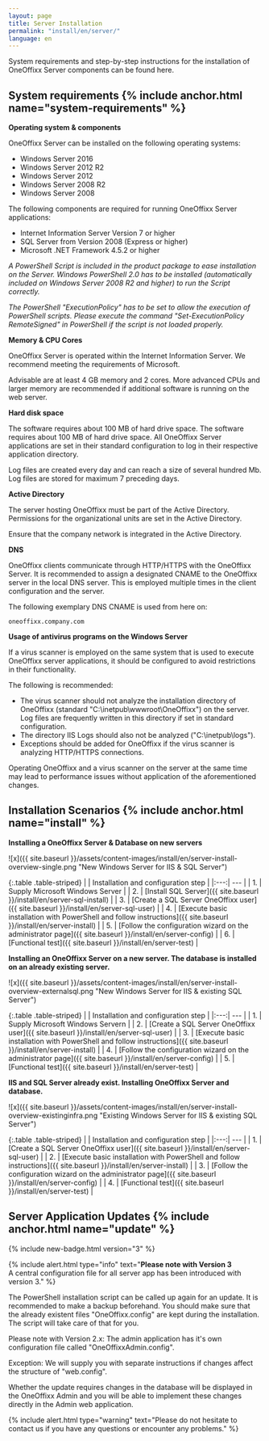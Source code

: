 ```yaml
---
layout: page
title: Server Installation
permalink: "install/en/server/"
language: en
---
```


System requirements and step-by-step instructions for the installation of OneOffixx Server components can be found here.

## <i class="fa fa-wrench" aria-hidden="true"></i> System requirements {% include anchor.html name="system-requirements" %}

__Operating system & components__

OneOffixx Server can be installed on the following operating systems:

* Windows Server 2016
* Windows Server 2012 R2
* Windows Server 2012
* Windows Server 2008 R2
* Windows Server 2008

The following components are required for running OneOffixx Server applications:

* Internet Information Server Version 7 or higher
* SQL Server from Version 2008 (Express or higher)
* Microsoft .NET Framework 4.5.2 or higher

*A PowerShell Script is included in the product package to ease installation on the Server. Windows PowerShell 2.0 has to be installed (automatically included on Windows Server 2008 R2 and higher) to run the Script correctly.*

*The PowerShell "ExecutionPolicy" has to be set to allow the execution of PowerShell scripts. Please execute the command "Set-ExecutionPolicy RemoteSigned" in PowerShell if the script is not loaded properly.*

__Memory & CPU Cores__

OneOffixx Server is operated within the Internet Information Server. We recommend meeting the requirements of Microsoft.

Advisable are at least 4 GB memory and 2 cores. More advanced CPUs and larger memory are recommended if additional software is running on the web server.

__Hard disk space__

The software requires about 100 MB of hard drive space. The software requires about 100 MB of hard drive space. All OneOffixx Server applications are set in their standard configuration to log in their respective application directory.

Log files are created every day and can reach a size of several hundred Mb. Log files are stored for maximum 7 preceding days.

__Active Directory__

The server hosting OneOffixx must be part of the Active Directory. Permissions for the organizational units are set in the Active Directory.

Ensure that the company network is integrated in the Active Directory.

__DNS__

OneOffixx clients communicate through HTTP/HTTPS with the OneOffixx Server. It is recommended to assign a designated CNAME to the OneOffixx server in the local DNS server. This is employed multiple times in the client configuration and the server.

The following exemplary DNS CNAME is used from here on:

    oneoffixx.company.com

__Usage of antivirus programs on the Windows Server__

If a virus scanner is employed on the same system that is used to execute OneOffixx server applications, it should be configured to avoid restrictions in their functionality.

The following is recommended:

* The virus scanner should not analyze the installation directory of OneOffixx (standard "C:\inetpub\wwwroot\OneOffixx") on the server. Log files are frequently written in this directory if set in standard configuration.
* The directory IIS Logs should also not be analyzed ("C:\inetpub\logs").
* Exceptions should be added for OneOffixx if the virus scanner is analyzing HTTP/HTTPS connections.

Operating OneOffixx and a virus scanner on the server at the same time may lead to performance issues without application of the aforementioned changes.

## <i class="fa fa-cogs" aria-hidden="true"></i> Installation Scenarios {% include anchor.html name="install" %}

__Installing a OneOffixx Server & Database on new servers__

![x]({{ site.baseurl }}/assets/content-images/install/en/server-install-overview-single.png "New Windows Server for IIS & SQL Server")

{:.table .table-striped}
|     | Installation and configuration step | 
|:---:| --- |
| 1.  | Supply Microsoft Windows Server |
| 2.  | [Install SQL Server]({{ site.baseurl }}/install/en/server-sql-install) |
| 3.  | [Create a SQL Server OneOffixx user]({{ site.baseurl }}/install/en/server-sql-user) |
| 4.  | [Execute basic installation with PowerShell and follow instructions]({{ site.baseurl }}/install/en/server-install) |
| 5.  | [Follow the configuration wizard on the administrator page]({{ site.baseurl }}/install/en/server-config) |
| 6.  | [Functional test]({{ site.baseurl }}/install/en/server-test) |

__Installing an OneOffixx Server on a new server. The database is installed on an already existing server.__

![x]({{ site.baseurl }}/assets/content-images/install/en/server-install-overview-externalsql.png "New Windows Server for IIS & existing SQL Server")

{:.table .table-striped}
|     | Installation and configuration step | 
|:---:| --- |
| 1.  | Supply Microsoft Windows Servern | 
| 2.  | [Create a SQL Server OneOffixx user]({{ site.baseurl }}/install/en/server-sql-user) |
| 3.  | [Execute basic installation with PowerShell and follow instructions]({{ site.baseurl }}/install/en/server-install) |
| 4.  | [Follow the configuration wizard on the administrator page]({{ site.baseurl }}/install/en/server-config) |
| 5.  | [Functional test]({{ site.baseurl }}/install/en/server-test) |

__IIS and SQL Server already exist. Installing OneOffixx Server and database.__

![x]({{ site.baseurl }}/assets/content-images/install/en/server-install-overview-existinginfra.png "Existing Windows Server for IIS & existing SQL Server")

{:.table .table-striped}
|     | Installation and configuration step | 
|:---:| --- |
| 1.  | [Create a SQL Server OneOffixx user]({{ site.baseurl }}/install/en/server-sql-user) |
| 2.  | [Execute basic installation with PowerShell and follow instructions]({{ site.baseurl }}/install/en/server-install) |
| 3.  | [Follow the configuration wizard on the administrator page]({{ site.baseurl }}/install/en/server-config) |
| 4.  | [Functional test]({{ site.baseurl }}/install/en/server-test) |

## <i class="fa fa-refresh" aria-hidden="true"></i> Server Application Updates {% include anchor.html name="update" %}

{% include new-badge.html version="3" %}

{% include alert.html type="info" text="<b>Please note with Version 3</b><br/>A central configuration file for all server app has been introduced with version 3." %}

The PowerShell installation script can be called up again for an update. It is recommended to make a backup beforehand. You should make sure that the already existent files "OneOffixx.config" are kept during the installation. The script will take care of that for you.

Please note with Version 2.x: The admin application has it's own configuration file called "OneOffixxAdmin.config". 

Exception: We will supply you with separate instructions if changes affect the structure of "web.config".

Whether the update requires changes in the database will be displayed in the OneOffixx Admin and you will be able to implement these changes directly in the Admin web application.

{% include alert.html type="warning" text="Please do not hesitate to contact us if you have any questions or encounter any problems." %}
